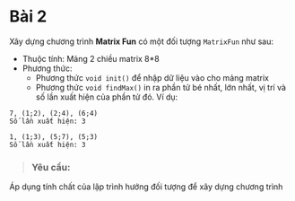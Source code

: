 # Bài 2
Xây dựng chương trình **Matrix Fun** có một đối tượng `MatrixFun` như sau:
- Thuộc tính: Mảng 2 chiều matrix 8*8
- Phương thức: 
    + Phương thức `void init()` để nhập dữ liệu vào cho mảng matrix
    + Phương thức `void findMax()` in ra phần tử bé nhất, lớn nhất, vị trí và số lần xuất hiện của phần tử đó. Ví dụ: 
```
7, (1;2), (2;4), (6;4)
Số lần xuất hiện: 3

1, (1;3), (5;7), (5;3)
Số lần xuất hiện: 3
```

> ### Yêu cầu: 
Áp dụng tính chất của lập trình hướng đối tượng để xây dựng chương trình
